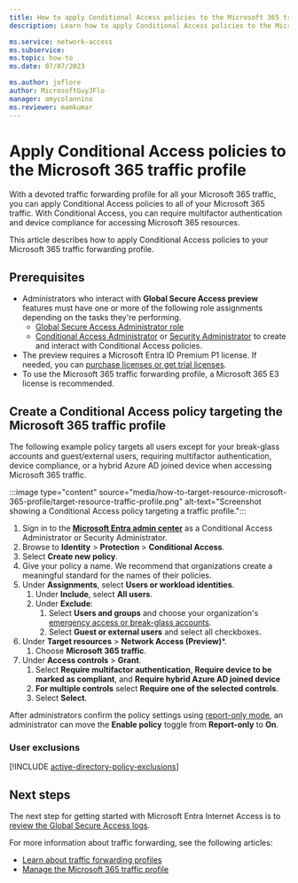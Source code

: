 ```yaml
---
title: How to apply Conditional Access policies to the Microsoft 365 traffic profile
description: Learn how to apply Conditional Access policies to the Microsoft 365 traffic profile.

ms.service: network-access
ms.subservice: 
ms.topic: how-to
ms.date: 07/07/2023

ms.author: joflore
author: MicrosoftGuyJFlo
manager: amycolannino
ms.reviewer: mamkumar
---
```

# Apply Conditional Access policies to the Microsoft 365 traffic profile

With a devoted traffic forwarding profile for all your Microsoft 365 traffic, you can apply Conditional Access policies to all of your Microsoft 365 traffic. With Conditional Access, you can require multifactor authentication and device compliance for accessing Microsoft 365 resources. 

This article describes how to apply Conditional Access policies to your Microsoft 365 traffic forwarding profile.

## Prerequisites

* Administrators who interact with **Global Secure Access preview** features must have one or more of the following role assignments depending on the tasks they're performing.
   * [Global Secure Access Administrator role](../active-directory/roles/permissions-reference.md)
   * [Conditional Access Administrator](../active-directory/roles/permissions-reference.md#conditional-access-administrator) or [Security Administrator](../active-directory/roles/permissions-reference.md#security-administrator) to create and interact with Conditional Access policies.
* The preview requires a Microsoft Entra ID Premium P1 license. If needed, you can [purchase licenses or get trial licenses](https://aka.ms/azureadlicense).
* To use the Microsoft 365 traffic forwarding profile, a Microsoft 365 E3 license is recommended.

## Create a Conditional Access policy targeting the Microsoft 365 traffic profile

The following example policy targets all users except for your break-glass accounts and guest/external users, requiring multifactor authentication, device compliance, or a hybrid Azure AD joined device when accessing Microsoft 365 traffic.

:::image type="content" source="media/how-to-target-resource-microsoft-365-profile/target-resource-traffic-profile.png" alt-text="Screenshot showing a Conditional Access policy targeting a traffic profile.":::

1. Sign in to the **[Microsoft Entra admin center](https://entra.microsoft.com)** as a Conditional Access Administrator or Security Administrator.
1. Browse to **Identity** > **Protection** > **Conditional Access**.
1. Select **Create new policy**.
1. Give your policy a name. We recommend that organizations create a meaningful standard for the names of their policies.
1. Under **Assignments**, select **Users or workload identities**.
   1. Under **Include**, select **All users**.
   1. Under **Exclude**:
      1. Select **Users and groups** and choose your organization's [emergency access or break-glass accounts](#user-exclusions).
      1. Select **Guest or external users** and select all checkboxes.
1. Under **Target resources** > **Network Access (Preview)***.
   1. Choose **Microsoft 365 traffic**.
1. Under **Access controls** > **Grant**.
   1. Select **Require multifactor authentication**, **Require device to be marked as compliant**, and **Require hybrid Azure AD joined device**
   1. **For multiple controls** select **Require one of the selected controls**.
   1. Select **Select**.

After administrators confirm the policy settings using [report-only mode](../active-directory/conditional-access/howto-conditional-access-insights-reporting.md), an administrator can move the **Enable policy** toggle from **Report-only** to **On**.

### User exclusions

[!INCLUDE [active-directory-policy-exclusions](../../includes/active-directory-policy-exclude-user.md)]

## Next steps

The next step for getting started with Microsoft Entra Internet Access is to [review the Global Secure Access logs](concept-global-secure-access-logs-monitoring.md).

For more information about traffic forwarding, see the following articles:

- [Learn about traffic forwarding profiles](concept-traffic-forwarding.md)
- [Manage the Microsoft 365 traffic profile](how-to-manage-microsoft-365-profile.md)
